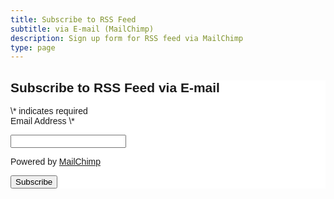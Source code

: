 ```yaml
---
title: Subscribe to RSS Feed
subtitle: via E-mail (MailChimp)
description: Sign up form for RSS feed via MailChimp
type: page
---
```


<link href="//cdn-images.mailchimp.com/embedcode/classic-081711.css" rel="stylesheet" type="text/css">

<style type="text/css">#mc_embed_signup{background:#fff; clear:left; font:14px Helvetica,Arial,sans-serif; }</style>

<div id="mc_embed_signup">
<form action="//spreadsheetbudget.us9.list-manage.com/subscribe/post?u=a2aace3b491dfc182af044ad3&amp;id=e8748aa205" method="post" id="mc-embedded-subscribe-form" name="mc-embedded-subscribe-form" class="validate" target="_blank" novalidate>

<h2>Subscribe to RSS Feed via E-mail</h2>
<div class="indicates-required"><span class="asterisk">\*</span> indicates required</div>

<div class="mc-field-group"><label for="mce-EMAIL">Email Address  <span class="asterisk">\*</span></label>

<input type="email" value="" name="EMAIL" class="required email" id="mce-EMAIL"></div>

<p>Powered by <a href="http://eepurl.com/27MwX" title="MailChimp - email marketing made easy and fun">MailChimp</a></p>

<div id="mce-responses" class="clear">
<div class="response" id="mce-error-response" style="display:none"></div>
<div class="response" id="mce-success-response" style="display:none"></div>
</div>

<div style="position: absolute; left: -5000px;"><input type="text" name="b_a2aace3b491dfc182af044ad3_e8748aa205" tabindex="-1" value=""></div>

<div class="clear"><input type="submit" value="Subscribe" name="subscribe" id="mc-embedded-subscribe" class="button"></div>

</form>
</div>
